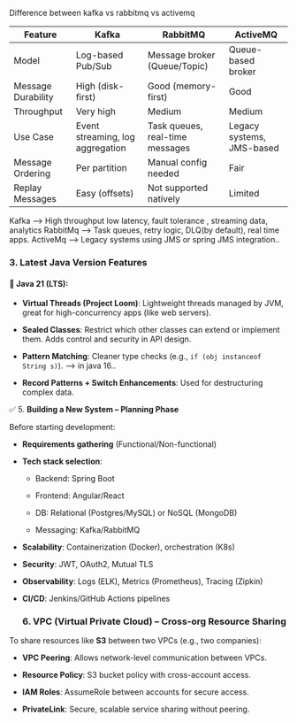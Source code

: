 Difference between kafka vs rabbitmq vs activemq

| Feature            | Kafka                            | RabbitMQ                        | ActiveMQ                  |
| ------------------ | -------------------------------- | ------------------------------- | ------------------------- |
| Model              | Log-based Pub/Sub                | Message broker (Queue/Topic)    | Queue-based broker        |
| Message Durability | High (disk-first)                | Good (memory-first)             | Good                      |
| Throughput         | Very high                        | Medium                          | Medium                    |
| Use Case           | Event streaming, log aggregation | Task queues, real-time messages | Legacy systems, JMS-based |
| Message Ordering   | Per partition                    | Manual config needed            | Fair                      |
| Replay Messages    | Easy (offsets)                   | Not supported natively          | Limited                   |


Kafka --> High throughput low latency, fault tolerance , streaming data, analytics 
RabbitMq --> Task queues, retry logic, DLQ(by default),  real time apps.
ActiveMq --> Legacy systems using JMS or spring JMS integration..



### 3. **Latest Java Version Features**

#### 🚀 Java 21 (LTS):

- **Virtual Threads (Project Loom)**: Lightweight threads managed by JVM, great for high-concurrency apps (like web servers).
    
- **Sealed Classes**: Restrict which other classes can extend or implement them. Adds control and security in API design.
    
- **Pattern Matching**: Cleaner type checks (e.g., `if (obj instanceof String s)`). --> in java 16..
    
- **Record Patterns + Switch Enhancements**: Used for destructuring complex data.


✅ 5. **Building a New System – Planning Phase**

Before starting development:

- **Requirements gathering** (Functional/Non-functional)
    
- **Tech stack selection**:
    
    - Backend: Spring Boot
        
    - Frontend: Angular/React
        
    - DB: Relational (Postgres/MySQL) or NoSQL (MongoDB)
        
    - Messaging: Kafka/RabbitMQ
        
- **Scalability**: Containerization (Docker), orchestration (K8s)
    
- **Security**: JWT, OAuth2, Mutual TLS
    
- **Observability**: Logs (ELK), Metrics (Prometheus), Tracing (Zipkin)
    
- **CI/CD**: Jenkins/GitHub Actions pipelines
  
  ### 6. **VPC (Virtual Private Cloud) – Cross-org Resource Sharing**

To share resources like **S3** between two VPCs (e.g., two companies):

- **VPC Peering**: Allows network-level communication between VPCs.
    
- **Resource Policy**: S3 bucket policy with cross-account access.
    
- **IAM Roles**: AssumeRole between accounts for secure access.
    
- **PrivateLink**: Secure, scalable service sharing without peering.



